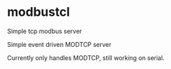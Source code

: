 modbustcl
=========

Simple tcp modbus server

Simple event driven MODTCP server

Currently only handles MODTCP, still working on serial.
